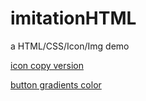 # imitationHTML
a HTML/CSS/Icon/Img demo

[icon copy version](http://www.fontawesome.com.cn/)

[button gradients color](https://webgradients.com/)